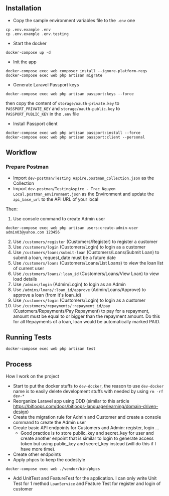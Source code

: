 ## Installation
- Copy the sample environment variables file to the `.env` one
```
cp .env.example .env
cp .env.example .env.testing
```
- Start the docker
```
docker-compose up -d
```
- Init the app
```
docker-compose exec web composer install --ignore-platform-reqs
docker-compose exec web php artisan migrate
```
- Generate Laravel Passport keys
```
docker-compose exec web php artisan passport:keys --force
```
then copy the content of `storage/oauth-private.key` to `PASSPORT_PRIVATE_KEY` and `storage/oauth-public.key` to `PASSPORT_PUBLIC_KEY` in the `.env` file
- Install Passport client
```
docker-compose exec web php artisan passport:install --force
docker-compose exec web php artisan passport:client --personal
```

## Workflow
### Prepare Postman
- Import `dev-postman/Testing Aspire.postman_collection.json` as the Collection
- Import `dev-postman/TestingAspire - Trac Nguyen Local.postman_environment.json` as the Environment and update the `api_base_url` to the API URL of your local

Then:
1. Use console command to create Admin user
```
docker-compose exec web php artisan users:create-admin-user admin03@yahoo.com 123456
```
2. Use `/customers/register` (Customers/Register) to register a customer
3. Use `/customers/login` (Customers/Login) to login as a customer
4. Use `/customers/loans/submit-loan` (Customers/Loans/Submit Loan) to submit a loan, request_date must be a future date
5. Use `/customers/loans` (Customers/Loans/List Loans) to view the loan list of current user
6. Use `/customers/loans/:loan_id` (Customers/Loans/View Loan) to view load details
7. Use `/admins/login` (Admin/Login) to login as an Admin
8. Use `/admins/loans/:loan_id/approve` (Admin/Loans/Approve) to approve a loan (from it's loan_id)
9. Use `/customers/login` (Customers/Login) to login as a customer
10. Use `/customers/repayments/:repayment_id/pay` (Customers/Repayments/Pay Repayment) to pay for a repayment, amount must be equal to or bigger than the repayment amount. Do this for all Repayments of a loan, loan would be automatically marked PAID.

## Running Tests
```
docker-compose exec web php artisan test
```

## Process
How I work on the project
- Start to put the docker stuffs to `dev-docker`, the reason to use `dev-docker` name is to easily delete development stuffs with needed by using `rm -rf dev-*`
- Reorganize Laravel app using DDD (similar to this article https://bitloops.com/docs/bitloops-language/learning/domain-driven-design)
- Create the migration rule for Admin and Customer and create a console command to create the Admin user
- Create basic API endpoints for Customers and Admin: register, login ...
  - Good practice is to store public_key and secret_key for user and create another enpoint that is similar to login to generate access token but using public_key and secret_key instead (will do this if I have more time).
- Create other endpoints
- Apply phpcs to keep the codestyle
```
docker-compose exec web ./vendor/bin/phpcs
```
- Add UnitTest and FeatureTest for the application. I can only write Unit Test for 1 method `LoanService` and Feature Test for register and login of customer
